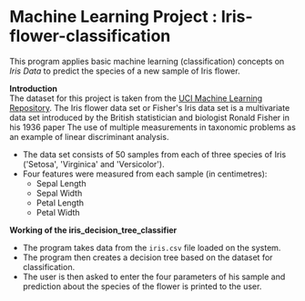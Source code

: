 # Machine Learning Project : Iris-flower-classification
This program applies basic machine learning (classification) concepts on *Iris Data* to predict the species of a new sample of Iris flower.

**Introduction**  
The dataset for this project is taken from the [UCI Machine Learning Repository](https://archive.ics.uci.edu/ml/datasets/Iris). The Iris flower data set or Fisher's Iris data set is a multivariate data set introduced by the British statistician and biologist Ronald Fisher in his 1936 paper The use of multiple measurements in taxonomic problems as an example of linear discriminant analysis.
- The data set consists of 50 samples from each of three species of Iris ('Setosa', 'Virginica' and 'Versicolor').
- Four features were measured from each sample (in centimetres): 
  - Sepal Length
  - Sepal Width
  - Petal Length
  - Petal Width

**Working of the iris_decision_tree_classifier**
- The program takes data from the `iris.csv` file loaded on the system.
- The program then creates a decision tree based on the dataset for classification.
- The user is then asked to enter the four parameters of his sample and prediction about the species of the flower is printed to the user.
